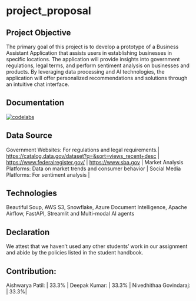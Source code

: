 # project_proposal

## Project Objective
The primary goal of this project is to develop a prototype of a Business Assistant Application that assists users in establishing businesses in specific locations. The application will provide insights into government regulations, legal terms, and perform sentiment analysis on businesses and products. By leveraging data processing and AI technologies, the application will offer personalized recommendations and solutions through an intuitive chat interface.
## Documentation
[![codelabs](https://img.shields.io/badge/codelabs-4285F4?style=for-the-badge&logo=codelabs&logoColor=white)](https://codelabs-preview.appspot.com/?file_id=1UUMkOvdL8ZCbUfgkHrBTGKRANiFV3z_W3B7TAdqP8Rs#0)

## Data Source
Government Websites: For regulations and legal requirements.|
https://catalog.data.gov/dataset?q=&sort=views_recent+desc |
https://www.federalregister.gov/ |
https://www.sba.gov |
Market Analysis Platforms: Data on market trends and consumer behavior |
Social Media Platforms: For sentiment analysis |

## Technologies
Beautiful Soup, AWS S3, Snowflake, Azure Document Intelligence, Apache Airflow, FastAPI, Streamlit and Multi-modal AI agents

## Declaration
We attest that we haven’t used any other students’ work in our assignment and abide by the policies listed in the student handbook.

## Contribution:
Aishwarya Patil: | 33.3% |
Deepak Kumar: | 33.3% |
Nivedhithaa Govindaraj: | 33.3%| 
